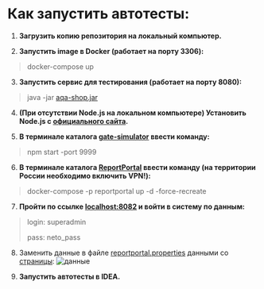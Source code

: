 # Как запустить автотесты:
1. **Загрузить копию репозитория на локальный компьютер.**

2. **Запустить image в Docker (работает на порту 3306):**
> docker-compose up

3. **Запустить сервис для тестирования (работает на порту 8080):** 
> java -jar [aqa-shop.jar](aqa-shop.jar)

4. **(При отсутствии Node.js на локальном компьютере) Установить Node.js с [официального сайта](https://nodejs.org/en/download).**

5. **В терминале каталога [gate-simulator](gate-simulator) ввести команду:**
> npm start -port 9999 

6. **В терминале каталога [ReportPortal](ReportPortal) ввести команду (на территории России необходимо включить VPN!):**
> docker-compose -p reportportal up -d -force-recreate

7. **Пройти по ссылке [localhost:8082](http://localhost:8082/ui/#login) и войти в систему по данным:**
> login: superadmin
> 
> pass: neto_pass

8. Заменить данные в файле [reportportal.properties](src%2Ftest%2Fresources%2Freportportal.properties) данными со [страницы](http://localhost:8082/ui/#user-profile):
![данные](https://github.com/MeritRa/diploma/assets/113490038/d0c128cb-e6d2-4ffb-b9fc-5b09ab74d088)

9. **Запустить автотесты в IDEA.**
